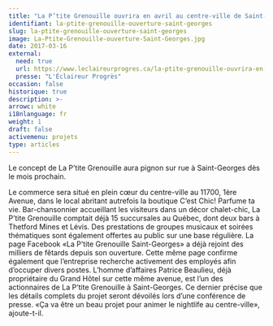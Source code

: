 ```yaml
---
title: "La P’tite Grenouille ouvrira en avril au centre-ville de Saint-Georges"
identifiant: la-ptite-grenouille-ouverture-saint-georges
slug: la-ptite-grenouille-ouverture-saint-georges
image: La-Ptite-Grenouille-ouverture-Saint-Georges.jpg
date: 2017-03-16
external:
  need: true
  url: https://www.leclaireurprogres.ca/la-ptite-grenouille-ouvrira-en-avril-au-centre-ville-de-saint-georges/
  presse: "L'Éclaireur Progrès"
occasion: false
historique: true
description: >-
arrowc: white
i18nlanguage: fr
weight: 1
draft: false
activemenu: projets
type: articles
---
```

Le concept de La P’tite Grenouille aura pignon sur rue à Saint-Georges dès le mois prochain.

Le commerce sera situé en plein cœur du centre-ville au 11700, 1ère Avenue, dans le local abritant autrefois la boutique C’est Chic! Parfume ta vie. Bar-chansonnier accueillant les visiteurs dans un décor chalet-chic, La P’tite Grenouille comptait déjà 15 succursales au Québec, dont deux bars à Thetford Mines et Lévis. Des prestations de groupes musicaux et soirées thématiques sont également offertes au public sur une base régulière. La page Facebook «La P’tite Grenouille Saint-Georges» a déjà rejoint des milliers de fêtards depuis son ouverture. Cette même page confirme également que l’entreprise recherche activement des employés afin d’occuper divers postes. L’homme d’affaires Patrice Beaulieu, déjà propriétaire du Grand Hôtel sur cette même avenue, est l’un des actionnaires de La P’tite Grenouille à Saint-Georges. Ce dernier précise que les détails complets du projet seront dévoilés lors d’une conférence de presse. «Ça va être un beau projet pour animer le nightlife au centre-ville», ajoute-t-il.

